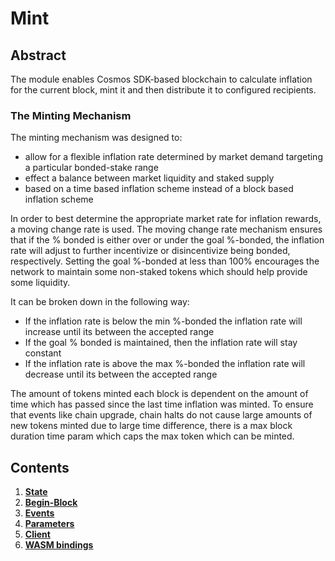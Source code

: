 <!--
order: 0
title: Mint Overview
parent:
  title: "mint"
-->

# Mint

## Abstract

The module enables Cosmos SDK-based blockchain to calculate inflation for the current block, mint it and then distribute it to configured recipients.

### The Minting Mechanism
The minting mechanism was designed to:

* allow for a flexible inflation rate determined by market demand targeting a particular bonded-stake range
* effect a balance between market liquidity and staked supply
* based on a time based inflation scheme instead of a block based inflation scheme

In order to best determine the appropriate market rate for inflation rewards, a moving change rate is used. The moving change rate mechanism ensures that if the % bonded is either over or under the goal %-bonded, the inflation rate will adjust to further incentivize or disincentivize being bonded, respectively. Setting the goal %-bonded at less than 100% encourages the network to maintain some non-staked tokens which should help provide some liquidity.

It can be broken down in the following way:

* If the inflation rate is below the min %-bonded the inflation rate will increase until its between the accepted range
* If the goal % bonded is maintained, then the inflation rate will stay constant
* If the inflation rate is above the max %-bonded the inflation rate will decrease until its between the accepted range

The amount of tokens minted each block is dependent on the amount of time which has passed since the last time inflation was minted. 
To ensure that events like chain upgrade, chain halts do not cause large amounts of new tokens minted due to large time difference, there is a max block duration time param which caps the max token which can be minted.

## Contents

1. **[State](01_state.md)**
2. **[Begin-Block](02_begin_block.md)**
3. **[Events](03_events.md)**
4. **[Parameters](04_params.md)**
7. **[Client](07_client.md)**
8. **[WASM bindings](08_wasm_bindings.md)**
